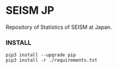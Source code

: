 # SEISM JP
Repository of Statistics of SEISM at Japan.

### INSTALL

```
pip3 install --upgrade pip
pip3 install -r ./requirements.txt
```
